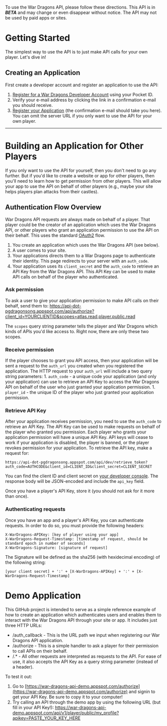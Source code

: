 To use the War Dragons API, please follow these directions. This API is in **_BETA_** and may change or even disappear without notice. The API may not be used by paid apps or sites.


# Getting Started

The simplest way to use the API is to just make API calls for your own player. Let's dive in!


## Creating an Application

First create a developer account and register an application to use the API:

1. [Register for a War Dragons Developer Account](https://api-dot-pgdragonsong.appspot.com/api/console/login) using your Pocket ID.
1. Verify your e-mail address by clicking the link in a confirmation e-mail you should receive.
1. [Register your Application](https://api-dot-pgdragonsong.appspot.com/api/console/apps) (the confirmation e-mail should take you here). You can omit the server URL if you only want to use the API for your own player.

***


# Building an Application for Other Players

If you only want to use the API for yourself, then you don't need to go any further. But if you'd like to create a website or app for other players, then you'll need to learn how to get permission from other players. This will allow your app to use the API on behalf of other players (e.g., maybe your site helps players plan attacks from their castles).

## Authentication Flow Overview

War Dragons API requests are always made on behalf of a player. That player could be the creator of an application which uses the War Dragons API, or other players who grant an application permission to use the API on their behalf. This uses the standard [OAuth2](https://www.digitalocean.com/community/tutorials/an-introduction-to-oauth-2) flow.

1. You create an application which uses the War Dragons API (see below).
1. A user comes to your site.
1. Your applications directs them to a War Dragons page to authenticate their identity. This page redirects to your server with an `auth_code`.
1. Your application uses its `client_secret` and the `auth_code` to retrieve an API Key from the War Dragons API. This API Key can be used to make API calls on behalf of the player who authenticated.


### Ask permission
To ask a user to give your application permission to make API calls on their behalf, send them to:
    https://api-dot-pgdragonsong.appspot.com/api/authorize?client_id=YOURCLIENTID&scopes=atlas.read,player.public.read

The `scopes` query string parameter tells the player and War Dragons which kinds of APIs you'd like access to. Right now, there are only these two scopes.


### Receive permission
If the player chooses to grant you API access, then your application will be sent a request to the `auth_url` you created when you registered the application. The HTTP request to your `auth_url` will include a two query string parameters:
    1. `auth_code` - a unique code your application (and only your application) can use to retrieve an API Key to access the War Dragons API on behalf of the user who just granted your application permission.
    1. `player_id` - the unique ID of the player who just granted your application permission.


### Retrieve API Key
After your application receives permission, you need to use the `auth_code` to retrieve an API Key. The API Key can be used to make requests on behalf of the player who granted you permission. Each player who grants your application permission will have a unique API Key. API keys will cease to work if your application is disabled, the player is banned, or the player revokes permission for your application. To retrieve the API key, make a request for:

    https://api-dot-pgdragonsong.appspot.com/api/dev/retrieve_token?auth_code=AUTHCODE&client_id=CLIENT_ID&client_secret=CLIENT_SECRET

You can find the client ID and client secret on [your developer console](https://api-dot-pgdragonsong.appspot.com/api/console/). The response body will be JSON-encoded and include the `api_key` field.

Once you have a player's API Key, store it (you should not ask for it more than once).


### Authenticating requests
Once you have an app and a player's API Key, you can authenticate requests. In order to do so, you must provide the following headers:

    X-WarDragons-APIKey: [key of player using your app]
    X-WarDragons-Request-Timestamp: [timestamp of request, should be standard epoch in number of seconds]
    X-WarDragons-Signature: [signature of request]
    
The Signature will be defined as the sha256 (with hexidecimal encoding) of the following string:

    [your client secret] + ':' + [X-WarDragons-APIKey] + ':' + [X-WarDragons-Request-Timestamp] 

# Demo Application

This GitHub project is intended to serve as a simple reference example of how to create an application which authenticates users and enables them to interact with the War Dragons API through your site or app. It includes just three HTTP URLs:

 * /auth_callback - This is the URL path we input when registering our War Dragons API application.
 * /authorize - This is a simple handler to ask a player for their permission to call APIs on their behalf.
 * /.* - All other requests are interpreted as requests to the API. For ease of use, it also accepts the API Key as a query string parameter (instead of a header).


To test it out:

1. Go to [https://war-dragons-api-demo.appspot.com/authorize](https://war-dragons-api-demo.appspot.com/authorize) and signin to get your API Key. Be sure to copy it to your computer!
1. Try calling an API through the demo app by using the following URL (but fill in your API Key!): https://war-dragons-api-demo.appspot.com/api/v1/player/public/my_profile?apikey=PASTE_YOUR_KEY_HERE
